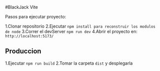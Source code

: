 #BlackJack Vite

Pasos para ejecutar proyecto:

1.Clonar repositorio
2.Ejecutar ```npm install para reconstruir los modulos de node```
3.Correr el devServer ```npm run dev```
4.Abrir el proyecto en: ```http://localhost:5173/```

## Produccion 

1.Ejecutar ```npm run build```
2.Tomar la carpeta ```dist``` y desplegarla
